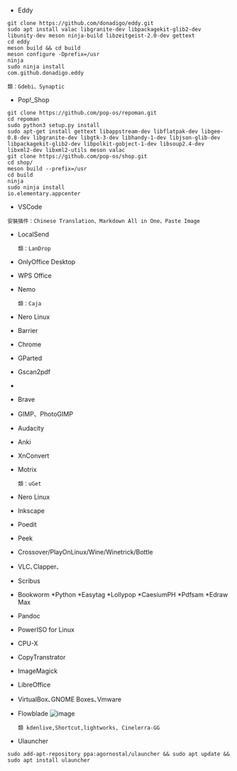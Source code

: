 * Eddy
```
git clone https://github.com/donadigo/eddy.git
sudo apt install valac libgranite-dev libpackagekit-glib2-dev libunity-dev meson ninja-build libzeitgeist-2.0-dev gettext 
cd eddy 
meson build && cd build 
meson configure -Dprefix=/usr 
ninja 
sudo ninja install 
com.github.donadigo.eddy 
```
```
類：Gdebi、Synaptic
```
* Pop!_Shop
```
git clone https://github.com/pop-os/repoman.git
cd repoman
sudo python3 setup.py install
sudo apt-get install gettext libappstream-dev libflatpak-dev libgee-0.8-dev libgranite-dev libgtk-3-dev libhandy-1-dev libjson-glib-dev libpackagekit-glib2-dev libpolkit-gobject-1-dev libsoup2.4-dev libxml2-dev libxml2-utils meson valac
git clone https://github.com/pop-os/shop.git
cd shop/
meson build --prefix=/usr
cd build
ninja
sudo ninja install
io.elementary.appcenter
```
* VSCode
```
安裝插件：Chinese Translation、Markdown All in One、Paste Image
```
* LocalSend
  ```
  類：LanDrop
  ```
* OnlyOffice Desktop
* WPS Office
* Nemo
  ```
  類：Caja
  ```
* Nero Linux
* Barrier
* Chrome
* GParted
* Gscan2pdf
* 
* Brave
* GIMP、PhotoGIMP
* Audacity
* Anki
* XnConvert
* Motrix
  ```
  類：uGet
  ```
* Nero Linux
* Inkscape
* Poedit
* Peek
* Crossover/PlayOnLinux/Wine/Winetrick/Bottle
* VLC､Clapper､
* Scribus
* Bookworm
*Python
*Easytag
*Lollypop
*CaesiumPH
*Pdfsam
*Edraw Max
* Pandoc
* PowerISO for Linux
* CPU-X
* CopyTranstrator
* ImageMagick
* LibreOffice
* VirtualBox､GNOME Boxes､Vmware
* Flowblade 
  ![image](https://github.com/jafeeye/PC_InstallList/assets/60909823/da2cea86-7f8a-4104-905b-2a0a6b25c107)

  ```
  類 kdenlive,Shortcut,lightworks, Cinelerra-GG
  ```
* Ulauncher

```
sudo add-apt-repository ppa:agornostal/ulauncher && sudo apt update && sudo apt install ulauncher
```

